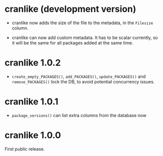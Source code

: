 
# cranlike (development version)

* cranlike now adds the size of the file to the metadata, in the `Filesize`
  column.

* cranlike can now add custom metadata. It has to be scalar currently,
  so it will be the same for all packages added at the same time.

# cranlike 1.0.2

* `create_empty_PACKAGES()`, `add_PACKAGES()`, `update_PACKAGES()` and
  `remove_PACKAGES()` lock the DB, to avoid potential concurrency issues.

# cranlike 1.0.1

* `package_versions()` can list extra columns from the database now

# cranlike 1.0.0

First public release.
